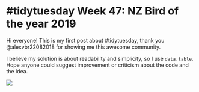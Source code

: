 # #tidytuesday Week 47: NZ Bird of the year 2019
Hi everyone! This is my first post about #tidytuesday, thank you @alexvbr22082018 for showing me this awesome community.

I believe my solution is about readability and simplicity, so I use `data.table`. Hope anyone could suggest improvement or criticism about the code and the idea.

![](https://github.com/dvillacresesz/tidytuesday-dv/blob/master/week_47/summaryIRV_iterations.gif)

